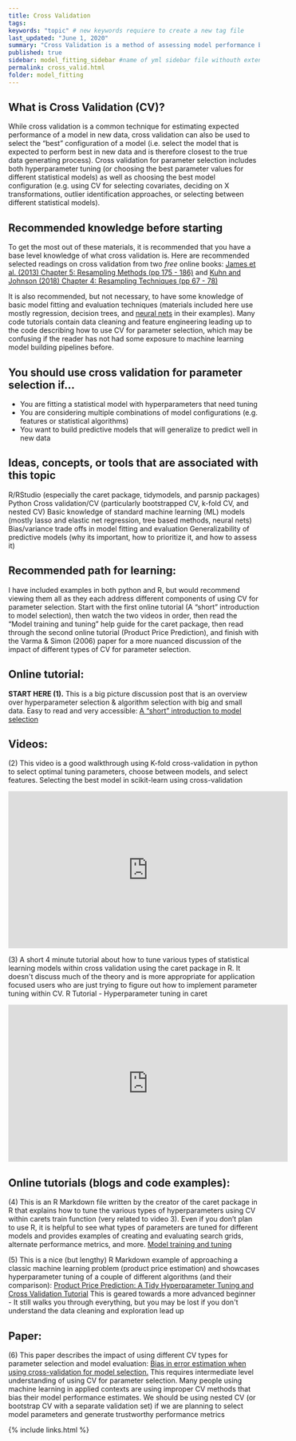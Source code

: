 ```yaml
---
title: Cross Validation
tags:
keywords: "topic" # new keywords requiere to create a new tag file
last_updated: "June 1, 2020"
summary: "Cross Validation is a method of assessing model performance by partioning data into multiple training and testing sets"
published: true
sidebar: model_fitting_sidebar #name of yml sidebar file withouth extension
permalink: cross_valid.html
folder: model_fitting
---
```


## What is Cross Validation (CV)?

While cross validation is a common technique for estimating expected performance of a model in new data, cross validation can also be used to select the “best” configuration of a model (i.e. select the model that is expected to perform best in new data and is therefore closest to the true data generating process). Cross validation for parameter selection includes both hyperparameter tuning (or choosing the best parameter values for different statistical models) as well as choosing the best model configuration (e.g. using CV for selecting covariates, deciding on X transformations, outlier identification approaches, or selecting between different statistical models).


## Recommended knowledge before starting

To get the most out of these materials, it is recommended that you have a base level knowledge of what cross validation is. Here are recommended selected readings on cross validation from two *free* online books: [James et al. (2013) Chapter 5: Resampling Methods (pp 175 - 186)](http://faculty.marshall.usc.edu/gareth-james/ISL/) and [Kuhn and Johnson (2018) Chapter 4: Resampling Techniques (pp 67 - 78)](https://vuquangnguyen2016.files.wordpress.com/2018/03/applied-predictive-modeling-max-kuhn-kjell-johnson_1518.pdf)

It is also recommended, but not necessary, to have some knowledge of basic model fitting and evaluation techniques (materials included here use mostly regression, decision trees, and [neural nets](neural_networks_landing_page) in their examples). Many code tutorials contain data cleaning and feature engineering leading up to the code describing how to use CV for parameter selection, which may be confusing if the reader has not had some exposure to machine learning model building pipelines before.

## You should use cross validation for parameter selection if…
- You are fitting a statistical model with hyperparameters that need tuning
- You are considering multiple combinations of model configurations (e.g.  features or statistical algorithms) 
- You want to build predictive models that will generalize to predict well in new data


## Ideas, concepts, or tools that are associated with this topic
R/RStudio (especially the caret package, tidymodels, and parsnip packages)
Python
Cross validation/CV (particularly bootstrapped CV, k-fold CV, and nested CV)
Basic knowledge of standard machine learning (ML) models (mostly lasso and elastic net regression, tree based methods, neural nets)
Bias/variance trade offs in model fitting and evaluation
Generalizability of predictive models (why its important, how to prioritize it, and how to assess it)


## Recommended path for learning:
I have included examples in both python and R, but would recommend viewing them all as they each address different components of using CV for parameter selection. Start with the first online tutorial  (A “short” introduction to model selection), then watch the two videos in order, then read the “Model training and tuning” help guide for the caret package,  then read through the second online tutorial (Product Price Prediction), and finish with the Varma & Simon (2006) paper for a more nuanced discussion of the impact of different types of CV for parameter selection.

## Online tutorial:
**START HERE (1).** This is a big picture discussion post that is an overview over hyperparameter selection & algorithm selection with big and small data. Easy to read and very accessible: [A “short” introduction to model selection](https://towardsdatascience.com/a-short-introduction-to-model-selection-bb1bb9c73376)

## Videos:
(2) This video is a good walkthrough using K-fold cross-validation in python to select optimal tuning parameters, choose between models, and select features. Selecting the best model in scikit-learn using cross-validation
<iframe width="560" height="315" src="https://www.youtube-nocookie.com/embed/6dbrR-WymjI" frameborder="0" allow="accelerometer; autoplay; clipboard-write; encrypted-media; gyroscope; picture-in-picture" allowfullscreen></iframe>

(3) A short 4 minute tutorial about how to tune various types of statistical learning models within cross validation using the caret package in R. It doesn't discuss much of the theory and is more appropriate for application focused users who are just trying to figure out how to implement parameter tuning within CV.
R Tutorial - Hyperparameter tuning in caret
<iframe width="560" height="315" src="https://www.youtube-nocookie.com/embed/xGZVxxvgzI4" frameborder="0" allow="accelerometer; autoplay; clipboard-write; encrypted-media; gyroscope; picture-in-picture" allowfullscreen></iframe>

## Online tutorials (blogs and code examples):
(4) This is an R Markdown file written by the creator of the caret package in R that explains how to tune the various types of hyperparameters using CV within carets train function (very related to video 3). Even if you don’t plan to use R, it is helpful to see what types of parameters are tuned for different models and provides examples of creating and evaluating search grids, alternate performance metrics, and more. [Model training and tuning](https://topepo.github.io/caret/model-training-and-tuning.html)

(5) This is a nice (but lengthy) R Markdown example of approaching a classic machine learning problem (product price estimation) and showcases hyperparameter tuning of a couple of different algorithms (and their comparison): [Product Price Prediction: A Tidy Hyperparameter Tuning and Cross Validation Tutorial](https://www.r-bloggers.com/2020/01/product-price-prediction-a-tidy-hyperparameter-tuning-and-cross-validation-tutorial/)
This is geared towards a more advanced beginner - It still walks you through everything, but you may be lost if you don't understand the data cleaning and exploration lead up

## Paper:
(6) This paper describes the impact of using different CV types for parameter selection and model evaluation: [Bias in error estimation when using cross-validation for model selection.](https://link.springer.com/article/10.1186/1471-2105-7-91)
This requires intermediate level understanding of using CV for parameter selection. Many people using machine learning in applied contexts are using improper CV methods that bias their model performance estimates. We should be using nested CV (or bootstrap CV with a separate validation set) if we are planning to select model parameters and generate trustworthy performance metrics


{% include links.html %}
